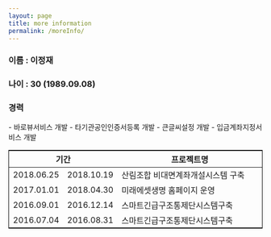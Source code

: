 ```yaml
---
layout: page
title: more information
permalink: /moreInfo/
---
```


### 이름 : 이정재
### 나이 : 30 (1989.09.08)

### 경력
<table style="border:solid 1px black;">
   <colgroup>
      <col width="17%">
      <col width="17%">
      <col width="66%">
   </colgroup>
   <thead>
    <tr>
      <th colspan="2">기간</th>
      <th>프로젝트명</th>
    </tr>
   </thead>
   <tbody>
    <tr>
      <td>2018.06.25</td>
      <td>2018.10.19</td>
      <td>산림조합 비대면계좌개설시스템 구축</td>
    </tr>
    <tr colspan="3">
       - 바로뷰서비스 개발
       - 타기관공인인증서등록 개발
       - 큰글씨설정 개발
       - 입금계좌지정서비스 개발
    </tr>
    <tr>
      <td>2017.01.01</td>
      <td>2018.04.30</td>
      <td>미래에셋생명 홈페이지 운영</td>
    </tr>
    <tr colspan="3">
    </tr>      
    <tr>
      <td>2016.09.01</td>
      <td>2016.12.14</td>
      <td>스마트긴급구조통제단시스템구축</td>
    </tr>
    <tr colspan="3">
    </tr>  
    <tr>
      <td>2016.07.04</td>
      <td>2016.08.31</td>
      <td>스마트긴급구조통제단시스템구축</td>
    </tr>
    <tr colspan="3">
    </tr>        
   </tbody>
</table>
